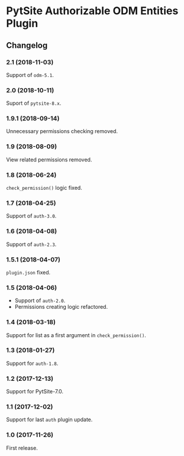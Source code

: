 # PytSite Authorizable ODM Entities Plugin


## Changelog


### 2.1 (2018-11-03)

Support of `odm-5.1`.


### 2.0 (2018-10-11)

Suport of `pytsite-8.x`.


### 1.9.1 (2018-09-14)

Unnecessary permissions checking removed.


### 1.9 (2018-08-09)

View related permissions removed.


### 1.8 (2018-06-24)

`check_permission()` logic fixed.


### 1.7 (2018-04-25)

Support of `auth-3.0`.


### 1.6 (2018-04-08)

Support of `auth-2.3`.


### 1.5.1 (2018-04-07)

`plugin.json` fixed.


### 1.5 (2018-04-06)

- Support of `auth-2.0`.
- Permissions creating logic refactored.


### 1.4 (2018-03-18)

Support for list as a first argument in `check_permission()`.


### 1.3 (2018-01-27)

Support for `auth-1.8`.


### 1.2 (2017-12-13)

Support for PytSite-7.0.


### 1.1 (2017-12-02)

Support for last `auth` plugin update.


### 1.0 (2017-11-26)

First release.
